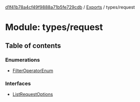 [d1f41b78a4cf49f9888a71b5fe729cdb](../README.md) / [Exports](../modules.md) / types/request

# Module: types/request

## Table of contents

### Enumerations

- [FilterOperatorEnum](../enums/types_request.FilterOperatorEnum.md)

### Interfaces

- [ListRequestOptions](../interfaces/types_request.ListRequestOptions.md)
